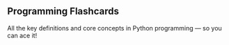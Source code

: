 ## Programming Flashcards

All the key definitions and core concepts in Python programming — so you can ace it!
